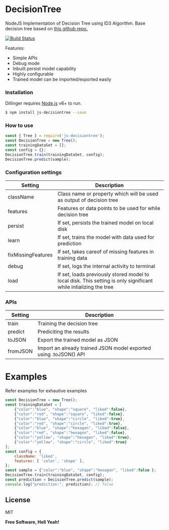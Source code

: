 # DecisionTree
NodeJS Implementation of Decision Tree using ID3 Algorithm. Base decision tree based on [this github repo.](https://github.com/serendipious/nodejs-decision-tree-id3)

[![Build Status](https://travis-ci.org/joemccann/dillinger.svg?branch=master)](https://travis-ci.org/joemccann/dillinger)

Features:

  - Simple APIs
  - Debug mode
  - Inbuilt persist model capability
  - Highly configurable
  - Trained model can be imported/exported easily

### Installation

Dillinger requires [Node.js](https://nodejs.org/) v6+ to run.

```sh
$ npm install js-decisiontree --save
```

### How to use
```js
const { Tree } = require('js-decisiontree');
const DecisionTree = new Tree();
const trainingDataSet = [];
const config = {};
DecisionTree.train(trainingDataSet, config);
DecisionTree.predict(sample);
```
### Configuration settings

| Setting | Description |
| ------ | ------ |
| className | Class name or property which will be used as output of decision tree|
| features | Features or data points to be used for while decision tree |
| persist | If set, persists the trained model on local disk |
| learn | If set, trains the model with data used for prediction |
| fixMissingFeatures | If set, takes careof of missing features in training data |
| debug | If set, logs the internal activity to terminal |
| load | If set, loads previously stored model to local disk. This setting is only significant while intializing the tree |

### APIs

| Setting | Description |
| ------ | ------ |
| train | Training the decision tree|
| predict | Prediciting the results |
| toJSON | Export the trained model as JSON |
| fromJSON | Import an already trained JSON model exported using .toJSON() API |

# Examples
 Refer examples for exhautive examples
```js
const DecisionTree = new Tree();
const trainingDataSet = [
    {"color":"blue", "shape":"square", "liked":false},
  	{"color":"red", "shape":"square", "liked":false},
  	{"color":"blue", "shape":"circle", "liked":true},
  	{"color":"red", "shape":"circle", "liked":true},
  	{"color":"blue", "shape":"hexagon", "liked":false},
  	{"color":"red", "shape":"hexagon", "liked":false},
  	{"color":"yellow", "shape":"hexagon", "liked":true},
  	{"color":"yellow", "shape":"circle", "liked":true}
];
const config = {
    className: 'liked',
    features: [ 'color', 'shape' ],
};
const sample = {"color":"blue", "shape":"hexagon", "liked":false }; 
DecisionTree.train(trainingDataSet, config);
const prediction = DecisionTree.predict(sample);
console.log("prediction:", prediction); // false
```

License
----

MIT


**Free Software, Hell Yeah!**
